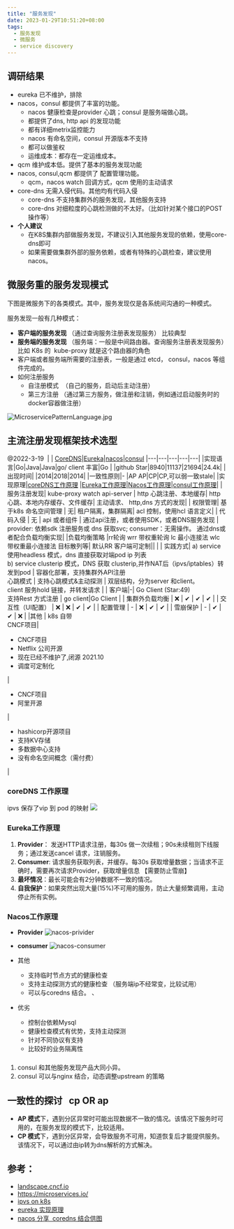 ```yaml
---
title: "服务发现"
date: 2023-01-29T10:51:20+08:00
tags:
  - 服务发现
  - 微服务
  - service discovery
---
```


## 调研结果
- eureka 已不维护，排除
- nacos，consul 都提供了丰富的功能。
  - nacos 健康检查是provider 心跳；consul 是服务端做心跳。
  - 都提供了dns, http api 的发现功能
  - 都有详细metrix监控能力
  - nacos 有命名空间，consul 开源版本不支持
  - 都可以做鉴权
  - 运维成本：都存在一定运维成本。
- qcm 维护成本低。提供了基本的服务发现功能
- nacos, consul,qcm 都提供了 配置管理功能。
  - qcm，nacos watch 回调方式，qcm 使用的主动请求
- core-dns 无需入侵代码。其他均有代码入侵
  - core-dns 不支持集群外的服务发现，其他服务支持
  - core-dns 对细粒度的心跳检测做的不太好。（比如针对某个接口的POST操作等）
- **个人建议**
  - 在K8S集群内部做服务发现，不建议引入其他服务发现的依赖，使用core-dns即可
  - 如果需要做集群外部的服务依赖，或者有特殊的心跳检查，建议使用nacos。

## 微服务重的服务发现模式

下图是微服务下的各类模式。其中，服务发现仅是各系统间沟通的一种模式。


服务发现一般有几种模式：

- **客户端的服务发现** （通过查询服务注册表发现服务） 比较典型
- **服务端的服务发现** （服务端：一般是中间路由器。查询服务注册表发现服务） 比如 K8s 的  kube-proxy 就是这个路由器的角色
- 客户端或者服务端所需要的注册表，一般是通过 etcd， consul，nacos 等组件完成的。
- 如何注册服务
  - 自注册模式  （自己的服务，启动后主动注册）
  - 第三方注册 （通过第三方服务，做注册和注销，例如通过启动服务时的docker容器做注册）

![MicroservicePatternLanguage.jpg](MicroservicePatternLanguage.jpg)

## 主流注册发现框架技术选型
@2022-3-19 
| | [CoreDNS](github.com/coredns/coredns)|[Eureka](github.com/Netflix/eureka)|[nacos](github.com/alibaba/nacos)|[consul](https://github.com/hashicorp/consul)
|---|---|---|---|---|
|实现语言|Go|Java|Java|go/ client 丰富|Go |
|github Star|8940|11137|21694|24.4k|
|出现时间| |2014|2018|2014|
|一致性原则|- |AP AP|CP|CP,可以弱一致stale|
|实现原理|[coreDNS工作原理](#coreDNS工作原理) |[Eureka工作原理](#Eureka工作原理)|[Nacos工作原理](#Nacos工作原理)|[consul工作原理](#consul工作原理)|
|服务注册发现| kube-proxy watch api-server | http 心跳注册、本地缓存| http 心跳、本地内存缓存、文件缓存| 主动请求、 http,dns 方式的发现|
| 权限管理|	基于k8s 命名空间管理 |	无|	租户隔离，集群隔离|	acl 控制，使用hcl 语言定义|
| 代码入侵 | 无 | api 或者组件 | 通过api注册，或者使用SDK，或者DNS服务发现 | provider: 依赖sdk 注册服务或 dns 获取svc; consumer：无需操作。 通过dns或者配合负载均衡实现|
|负载均衡策略 |rr轮询 wrr 带权重轮询 lc 最小连接法 wlc 带权重最小连接法 目标散列等| 默认RR 客户端可定制|| |
| 实践方式| a) service 使用headless 模式，dns 直接获取对端pod ip 列表 <br/> b) service clusterip 模式，DNS 获取 clusterip,并作NAT后（ipvs/iptables）转发到pod | 容器化部署，支持集群外API注册 <br/> 心跳模式 | 支持心跳模式&主动探测 | 双层结构，分为server 和client。 <br/> client 服务hold 链接，并转发请求 | 
| 客户端|-| Go Client (Star:49)<br/> 支持Rest 方式注册 | go client|Go Client | 
| 集群外负载均衡 | ❌ | ✔ | ✔ |  ✔ |
| 交互性（UI配置） | ❌ | ❌ | ✔ | ✔ | 
| 配置管理 | - | ❌ | ✔  | ✔ | 
| 雪崩保护 | - | ✔ | ✔ | ❌ |
|其他 | k8s 自带<br/> CNCF项目| <ul><li>CNCF项目 </li><li> Netflix 公司开源</li> <li>现在已经不维护了,闭源 2021.10</li> <li>调度可定制化</li></ul>| <ul><li>CNCF项目</li><li>阿里开源</li></ul>| <ul> <li>hashicorp开源项目</li> <li>支持KV存储</li> <li>多数据中心支持</li> <li>没有命名空间概念（需付费）</li> </ul>|


### <font id="coreDNS工作原理">coreDNS 工作原理</font>

ipvs 保存了vip 到 pod 的映射
![](coreDNS.png)
### <font id="Eureka工作原理">Eureka工作原理</font>

1. **Provider**： 发送HTTP请求注册，每30s 做一次续租；90s未续租则下线服务；通过发送cancel 请求，注销服务。
2. **Consumer**: 请求服务获取列表，并缓存。每30s 获取增量数据；当请求不正确时，需要再次请求Provider，获取增量信息 【需要防止雪崩】
3. **最坏情况**：最长可能会有2分钟数据不一致的情况。
4. **自我保护**：如果突然出现大量(15%)不可用的服务，防止大量频繁调用，主动停止所有实例。

### <font id="Nacos工作原理">Nacos工作原理</font>

- **Provider**
![nacos-privider](nacos-privider.png) 
- **consumer**
![nacos-consumer](nacos-consumer.png) 


- 其他
  - 支持临时节点方式的健康检查
  - 支持主动探测方式的健康检查 （服务端ip不经常变，比较试用）
  - 可以与coredns 结合。
、

- 优劣
  - 控制台依赖Mysql
  - 健康检查模式有优势，支持主动探测
  - 针对不同协议有支持
  - 比较好的业务隔离性
### <font id="consul工作原理"></font>

1. consul 和其他服务发现产品大同小异。
2. consul 可以与nginx 结合，动态调整upstream 的策略

## 一致性的探讨   cp OR ap

- **AP 模式**下，遇到分区异常时可能出现数据不一致的情况。该情况下服务时可用的，在服务发现的模式下，比较适用。
- **CP 模式**下，遇到分区异常，会导致服务不可用，知道恢复后才能提供服务。该情况下，可以通过由ip转为dns解析的方式解决。

## 参考：

- [landscape.cncf.io](landscape.cncf.io)
- https://microservices.io/
- [ipvs on k8s](https://kubernetes.io/blog/2018/07/09/ipvs-based-in-cluster-load-balancing-deep-dive/)
- [eureka 实现原理](https://github.com/Netflix/eureka/wiki/Understanding-eureka-client-server-communication)
- [nacos 分享  coredns 结合供图](https://github.com/lkxiaolou/lkxiaolou/blob/main/%E6%9C%8D%E5%8A%A1%E5%8F%91%E7%8E%B0/%E6%88%91%E5%9C%A8%E7%BB%84%E5%86%85%E7%9A%84Nacos%E5%88%86%E4%BA%AB/%E6%88%91%E5%9C%A8%E7%BB%84%E5%86%85%E7%9A%84Nacos%E5%88%86%E4%BA%AB.md)
